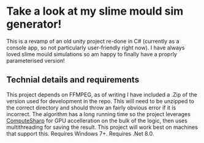 # Take a look at my slime mould sim generator!
This is a revamp of an old unity project re-done in C# (currently as a console app, so not particularly user-friendly right now).
I have always loved slime mould simulations so am happy to finally have a proprly parameterised version!
## Technial details and requirements
This project depends on FFMPEG, as of writing I have included a .Zip of the version used for development in the repo. This will need to be unzipped to the correct directory and should throw an fairly obvious error if it is incorrect.
The algorithm has a long running time so the project leverages [ComputeSharp](https://github.com/Sergio0694/ComputeSharp) for GPU accelleration on the bulk of the logic, then uses multithreading for saving the result. This project will work best on machines that support this. 
Requires Windows 7+.
Requires .Net 8.0.
